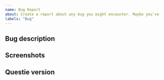 ```yaml
---
name: Bug Report
about: Create a report about any bug you might encounter. Maybe you've got some error message showing up?
labels: "Bug"
---
```

<!-- READ THIS FIRST

Hello, thanks for taking the time to report a bug!

Before you proceed, please verify that you're running the latest version of Questie. The easiest way to do this is via the Twitch client, but you can also download the latest version here: https://www.curseforge.com/wow/addons/questie

Questie is one of the most popular Classic WoW addons, with over 22M downloads. However, like almost all WoW addons, it's built and maintained by a team of volunteers. The current Questie team is:

* @AeroScripts / Aero#1357 (Discord)
* @BreakBB / TheCrux#1702 (Discord)
* @drejjmit / Drejjmit#8241 (Discord)
* @Dyaxler / Dyaxler#0086 (Discord)
* @gogo1951 / Gogo#0298 (Discord)

If you'd like to help, please consider making a donation. You can do so here: https://www.paypal.com/cgi-bin/webscr?cmd=_donations&business=aero1861%40gmail%2ecom&lc=CA&item_name=Questie%20Devs&currency_code=USD&bn=PP%2dDonationsBF%3abtn_donate_LG%2egif%3aNonHosted

You can also help as a tester, developer or translator, please join the Questie Discord here https://discord.gg/fYcQfv7

-->


## Bug description
<!-- Explain in detail what the bug is and how you encountered it. If possible explain how it can be reproduced. -->


## Screenshots
<!-- If you can, add a screenshot to help explaining the bug. Simply drag and drop the image in this input field, no need to upload it to any other image platform. -->


## Questie version
<!--
Which version of Questie are you using? You can find it by:
- 1. Hovering over the Questie Minimap Icon
- 2. looking at your Questie.toc file (open it with any text editor).
It looks something like this: "v5.9.0" or "## Version: 5.9.0".
-->
